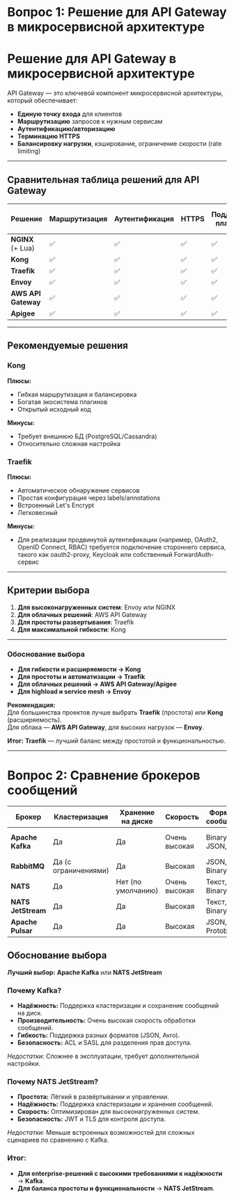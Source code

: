# Вопрос 1: Решение для API Gateway в микросервисной архитектуре

# Решение для API Gateway в микросервисной архитектуре

API Gateway — это ключевой компонент микросервисной архитектуры, который обеспечивает:
- **Единую точку входа** для клиентов
- **Маршрутизацию** запросов к нужным сервисам
- **Аутентификацию/авторизацию**
- **Терминацию HTTPS**
- **Балансировку нагрузки**, кэширование, ограничение скорости (rate limiting)

---

## Сравнительная таблица решений для API Gateway

| Решение             | Маршрутизация | Аутентификация | HTTPS | Поддержка плагинов | Производительность (5/5) | Удобство развертывания (5/5) |
|---------------------|---------------|-----------------|-------|--------------------|--------------------------|------------------------------|
| **NGINX** (+ Lua)   | ✅             | ✅               | ✅     | ✅                  | 5/5                      | 3/5                          |
| **Kong**            | ✅             | ✅               | ✅     | ✅                  | 4/5                      | 4/5                          |
| **Traefik**         | ✅             | ✅               | ✅     | ✅                  | 3/5                      | 5/5                          |
| **Envoy**           | ✅             | ✅               | ✅     | ✅                  | 5/5                      | 2/5                          |
| **AWS API Gateway** | ✅             | ✅               | ✅     | ✅                  | 4/5                      | 3/5                          |
| **Apigee**          | ✅             | ✅               | ✅     | ✅                  | 3/5                      | 2/5                          |

---

## Рекомендуемые решения

### Kong
**Плюсы:**
- Гибкая маршрутизация и балансировка
- Богатая экосистема плагинов
- Открытый исходный код

**Минусы:**
- Требует внешнюю БД (PostgreSQL/Cassandra)
- Относительно сложная настройка

### Traefik
**Плюсы:**
- Автоматическое обнаружение сервисов
- Простая конфигурация через labels/annotations
- Встроенный Let's Encrypt
- Легковесный

**Минусы:**
- Для реализации продвинутой аутентификации (например, OAuth2, OpenID Connect, RBAC) требуется подключение стороннего сервиса, такого как oauth2-proxy, Keycloak или собственный ForwardAuth-сервис


---

## Критерии выбора
1. **Для высоконагруженных систем**: Envoy или NGINX
2. **Для облачных решений**: AWS API Gateway
3. **Для простоты развертывания**: Traefik
4. **Для максимальной гибкости**: Kong

---

### Обоснование выбора
- **Для гибкости и расширяемости → Kong**
- **Для простоты и автоматизации → Traefik**
- **Для облачных решений → AWS API Gateway/Apigee**
- **Для highload и service mesh → Envoy**

**Рекомендация:**  
Для большинства проектов лучше выбрать **Traefik** (простота) или **Kong** (расширяемость).  
Для облака — **AWS API Gateway**, для высоких нагрузок — **Envoy**.

**Итог:** **Traefik** — лучший баланс между простотой и функциональностью.

---
# Вопрос 2: Сравнение брокеров сообщений

| Брокер           | Кластеризация | Хранение на диске | Скорость | Форматы сообщений | Права доступа | Простота эксплуатации |
|------------------|--------------|-------------------|----------|-------------------|---------------|------------------------|
| **Apache Kafka** | Да           | Да                | Очень высокая | Binary, JSON, Avro | ACL, SASL     | Средняя (требует настройки) |
| **RabbitMQ**     | Да (с ограничениями) | Да          | Высокая  | JSON, XML, Binary | ACL, TLS      | Высокая                |
| **NATS**         | Да           | Нет (по умолчанию) | Очень высокая | Текст, Binary     | JWT, TLS      | Очень высокая          |
| **NATS JetStream** | Да        | Да                | Высокая  | Текст, Binary     | JWT, TLS      | Высокая                |
| **Apache Pulsar** | Да          | Да                | Высокая  | JSON, Avro, Protobuf | RBAC, TLS    | Средняя                |

## Обоснование выбора

**Лучший выбор:** **Apache Kafka** или **NATS JetStream**  

### Почему Kafka?
- **Надёжность:** Поддержка кластеризации и сохранение сообщений на диск.  
- **Производительность:** Очень высокая скорость обработки сообщений.  
- **Гибкость:** Поддержка разных форматов (JSON, Avro).  
- **Безопасность:** ACL и SASL для разделения прав доступа.  

*Недостатки:* Сложнее в эксплуатации, требует дополнительной настройки.  

### Почему NATS JetStream?
- **Простота:** Лёгкий в развёртывании и управлении.  
- **Надёжность:** Поддержка кластеризации и хранения сообщений.  
- **Скорость:** Оптимизирован для высоконагруженных систем.  
- **Безопасность:** JWT и TLS для контроля доступа.  

*Недостатки:* Меньше встроенных возможностей для сложных сценариев по сравнению с Kafka.  

### Итог:
- **Для enterprise-решений с высокими требованиями к надёжности** → **Kafka**.  
- **Для баланса простоты и функциональности** → **NATS JetStream**.  